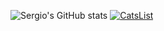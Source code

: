 ![Sergio's GitHub stats](https://github-readme-stats.vercel.app/api?username=smoralb&show_icons=true&theme=radical)</b>
[![CatsList](https://github-readme-stats.vercel.app/api/pin/?username=smoralb&repo=CatsList&theme=radical)](https://github.com/smoralb/CatsList)

